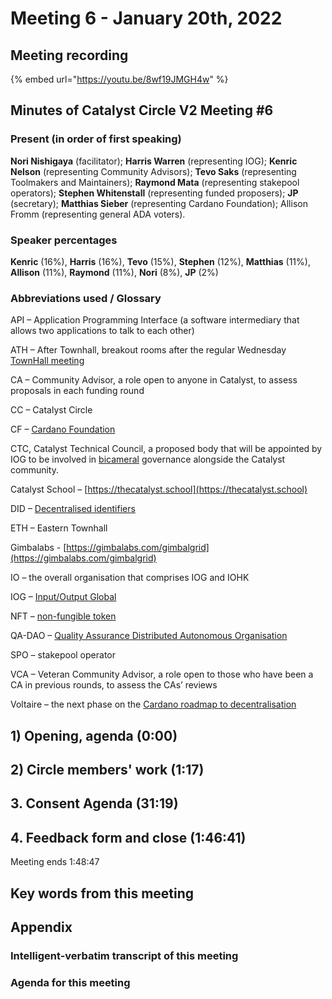 # Meeting 6 - January 20th, 2022

## Meeting recording

{% embed url="https://youtu.be/8wf19JMGH4w" %}

## Minutes of Catalyst Circle V2 Meeting #6

### Present (in order of first speaking)

**Nori Nishigaya** (facilitator); **Harris Warren** (representing IOG); **Kenric Nelson** (representing Community Advisors); **Tevo Saks** (representing Toolmakers and Maintainers); **Raymond Mata** (representing stakepool operators); **Stephen Whitenstall** (representing funded proposers); **JP** (secretary);  **Matthias Sieber** (representing Cardano Foundation); Allison Fromm (representing general ADA voters).

### Speaker percentages

**Kenric** (16%), **Harris** (16%), **Tevo** (15%), **Stephen** (12%), **Matthias** (11%), **Allison** (11%), **Raymond** (11%), **Nori** (8%), **JP** (2%)

### Abbreviations used / Glossary

API – Application Programming Interface (a software intermediary that allows two applications to talk to each other)

ATH – After Townhall, breakout rooms after the regular Wednesday [TownHall meeting](https://bit.ly/3rCicSR)

CA – Community Advisor, a role open to anyone in Catalyst, to assess proposals in each funding round

CC – Catalyst Circle

CF – [Cardano Foundation](https://cardanofoundation.org)

CTC, Catalyst Technical Council,  a proposed body that will be appointed by IOG to be involved in [bicameral](https://en.wikipedia.org/wiki/Bicameralism) governance alongside the Catalyst community.

Catalyst School – [https://thecatalyst.school](https://thecatalyst.school)

DID – [Decentralised identifiers](https://en.wikipedia.org/wiki/Decentralized\_identifiers)

ETH – Eastern Townhall

Gimbalabs - [https://gimbalabs.com/gimbalgrid](https://gimbalabs.com/gimbalgrid)

IO – the overall organisation that comprises IOG and IOHK

IOG – [Input/Output Global](https://iohk.io)

NFT – [non-fungible token](https://en.wikipedia.org/wiki/Non-fungible\_token)

QA-DAO –  [Quality Assurance Distributed Autonomous Organisation](https://quality-assurance-dao.github.io)

SPO – stakepool operator

VCA – Veteran Community Advisor, a role open to those who have been a CA in previous rounds, to assess the CAs’ reviews

Voltaire – the next phase on the [Cardano roadmap to decentralisation](https://roadmap.cardano.org/en/voltaire/)

## 1) Opening, agenda (0:00)

## 2) Circle members' work (**1:17**)

## **3. Consent Agenda (31:19)**

## **4. Feedback form and close (1:46:41)**

Meeting ends 1:48:47

## **Key words from this meeting**

## **Appendix**

### Intelligent-verbatim transcript of this meeting

### Agenda for this meeting
